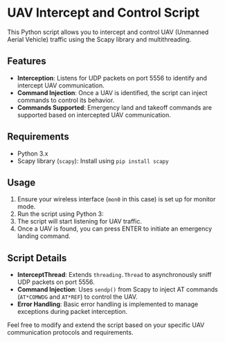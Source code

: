 # UAV Intercept and Control Script

This Python script allows you to intercept and control UAV (Unmanned Aerial Vehicle) traffic using the Scapy library and multithreading.

## Features

- **Interception**: Listens for UDP packets on port 5556 to identify and intercept UAV communication.
- **Command Injection**: Once a UAV is identified, the script can inject commands to control its behavior.
- **Commands Supported**: Emergency land and takeoff commands are supported based on intercepted UAV communication.

## Requirements

- Python 3.x
- Scapy library (`scapy`): Install using `pip install scapy`

## Usage

1. Ensure your wireless interface (`mon0` in this case) is set up for monitor mode.
2. Run the script using Python 3:
3. The script will start listening for UAV traffic.
4. Once a UAV is found, you can press ENTER to initiate an emergency landing command.

## Script Details

- **InterceptThread**: Extends `threading.Thread` to asynchronously sniff UDP packets on port 5556.
- **Command Injection**: Uses `sendp()` from Scapy to inject AT commands (`AT*COMWDG` and `AT*REF`) to control the UAV.
- **Error Handling**: Basic error handling is implemented to manage exceptions during packet interception.

Feel free to modify and extend the script based on your specific UAV communication protocols and requirements.
